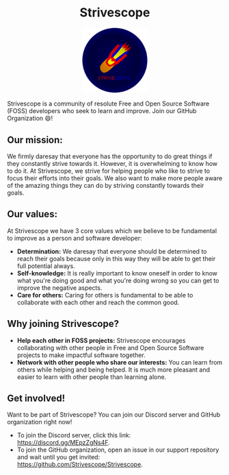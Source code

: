 <h1 align="center">Strivescope</h1>
<p align="center"><img width="30%" src="https://github.com/Strivescope/Strivescope/raw/main/branding/strivescope_logo.png" /></p>

Strivescope is a community of resolute Free and Open Source Software (FOSS) developers who seek to learn and improve. Join our GitHub Organization 😄!

## Our mission:
We firmly daresay that everyone has the opportunity to do great things if they constantly strive towards it. However, it is overwhelming to know how to do it. At Strivescope, we strive for helping people who like to strive to focus their efforts into their goals. We also want to make more people aware of the amazing things they can do by striving constantly towards their goals.

## Our values:
At Strivescope we have 3 core values which we believe to be fundamental to improve as a person and software developer:

- **Determination:** We daresay that everyone should be determined to reach their goals because only in this way they will be able to get their full potential always.
- **Self-knowledge:** It is really important to know oneself in order to know what you're doing good and what you're doing wrong so you can get to improve the negative aspects.
- **Care for others:** Caring for others is fundamental to be able to collaborate with each other and reach the common good.

## Why joining Strivescope?
- **Help each other in FOSS projects:** Strivescope encourages collaborating with other people in Free and Open Source Software projects to make impactful software together.
- **Network with other people who share our interests:** You can learn from others while helping and being helped. It is much more pleasant and easier to learn with other people than learning alone.

## Get involved!
Want to be part of Strivescope? You can join our Discord server and GitHub organization right now!
- To join the Discord server, click this link: https://discord.gg/MEpzZgNs4F.
- To join the GitHub organization, open an issue in our support repository and wait until you get invited: https://github.com/Strivescope/Strivescope.
